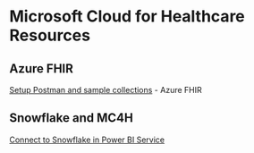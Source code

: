 # Microsoft Cloud for Healthcare Resources

## Azure FHIR

[Setup Postman and sample collections](https://github.com/microsoft/azure-health-data-services-workshop/blob/main/resources/docs/Postman_FHIR_service_README.md) - Azure FHIR

## Snowflake and MC4H

[Connect to Snowflake in Power BI Service](https://docs.microsoft.com/en-us/power-bi/connect-data/service-connect-snowflake)

